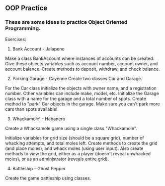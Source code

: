## OOP Practice

### These are some ideas to practice Object Oriented Programming.

Exercises:

  1. Bank Account - Jalapeno

  Make a class BankAccount where instances of accounts can be created. Give these objects variables such as account number, account owner,
  and account balance. Create methods to deposit, withdraw, and check balance.

  2. Parking Garage - Cayenne
  Create two classes Car and Garage.

  For the Car class initialize the objects with owner name, and a registration number. Other variables can include make, model, etc.
  Initialize the Garage class with a name for the garage and a total number of spots. Create method to "park" Car objects in the garage.
  Make sure you can't park more cars than spots available!

  3. Whackamole! - Habanero

  Create a Whackamole game using a single class "Whackamole".

  Initialize variables for grid size (should be a square grid), number of whacking attempts, and total moles left.
  Create methods to create the grid (and place moles), and whack moles (using user input).
  Also create methods to view the grid, either as a player (doesn't reveal unwhacked moles), or as an administrator (reveals entire grid).

  4. Battleship - Ghost Pepper

  Create the game battleship using classes.
